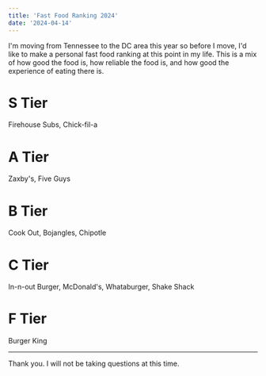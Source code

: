 ```yaml
---
title: 'Fast Food Ranking 2024'
date: '2024-04-14'
---
```


I'm moving from Tennessee to the DC area this year so before I move, I'd like to make a personal fast food ranking at this point in my life. This is a mix of how good the food is, how reliable the food is, and how good the experience of eating there is. 

# S Tier
Firehouse Subs, Chick-fil-a
# A Tier
Zaxby's, Five Guys
# B Tier 
Cook Out, Bojangles, Chipotle
# C Tier
In-n-out Burger, McDonald's, Whataburger, Shake Shack
# F Tier
Burger King

---


Thank you. I will not be taking questions at this time. 